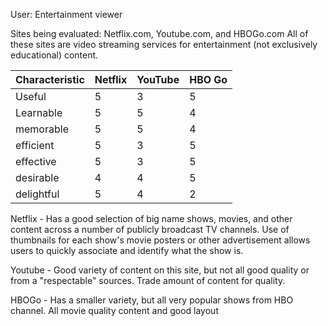 User: Entertainment viewer

Sites being evaluated: Netflix.com, Youtube.com, and HBOGo.com
	All of these sites are video streaming services for entertainment (not exclusively educational) content.

|Characteristic	|Netflix|YouTube|HBO Go	|
|---------------|-------|-------|-------|
|Useful			|	5	|	3	|	5	|
|Learnable		|	5	|	5	|	4	|
|memorable		|	5	|	5	|	4	|
|efficient		|	5	|	3	|	5	|
|effective		|	5	|	3	|	5	|
|desirable		|	4	|	4	|	5	|
|delightful		|	5	|	4	|	2 	|

Netflix - Has a good selection of big name shows, movies, and other content across a number of publicly broadcast TV channels.
Use of thumbnails for each show's movie posters or other advertisement allows users to quickly associate and identify what the show is.

Youtube - Good variety of content on this site, but not all good quality or from a "respectable" sources. Trade amount of content for quality.

HBOGo - Has a smaller variety, but all very popular shows from HBO channel. All movie quality content and good layout